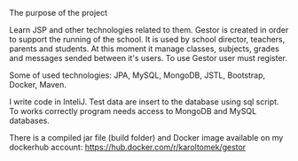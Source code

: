 The purpose of the project

Learn JSP and other technologies related to them. Gestor is created in order to support the running of the school. It is used by school director, teachers, parents and students. At this moment it manage classes, subjects, grades and messages sended between it's users.
To use Gestor user must register.

Some of used technologies:
JPA, MySQL, MongoDB, JSTL, Bootstrap, Docker, Maven.

I write code in InteliJ. Test data are insert to the database using sql script. To works correctly program needs access to MongoDB and MySQL databases.

There is a compiled jar file (build folder) and Docker image available on my dockerhub account:
https://hub.docker.com/r/karoltomek/gestor